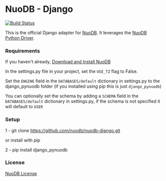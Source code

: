 # NuoDB - Django

[![Build Status](https://travis-ci.org/nuodb/nuodb-django.png?branch=master)](https://travis-ci.org/nuodb/nuodb-django)

This is the official Django adapter for [NuoDB](http://www.nuodb.com). It leverages the [NuoDB Python Driver](https://github.com/nuodb/nuodb-python).

### Requirements

If you haven't already, [Download and Install NuoDB](http://nuodb.com/download-nuodb/)

In the settings.py file in your project, set the `USE_TZ` flag to False.

Set the `ENGINE` field in the `DATABASES/default` dictionary in settings.py to the django_pynuodb folder (if you installed using pip this is just `django_pynuodb`)

You can optionally set the schema by adding a `SCHEMA` field in the `DATABASES/default` dictionary in settings.py, if the schema is not specified it will default to `USER`

### Setup

1 - git clone https://github.com/nuodb/nuodb-django.git

or install with pip

2 - pip install django_pynuodb

### License

[NuoDB License](https://github.com/nuodb/nuodb-drivers/blob/master/LICENSE)
